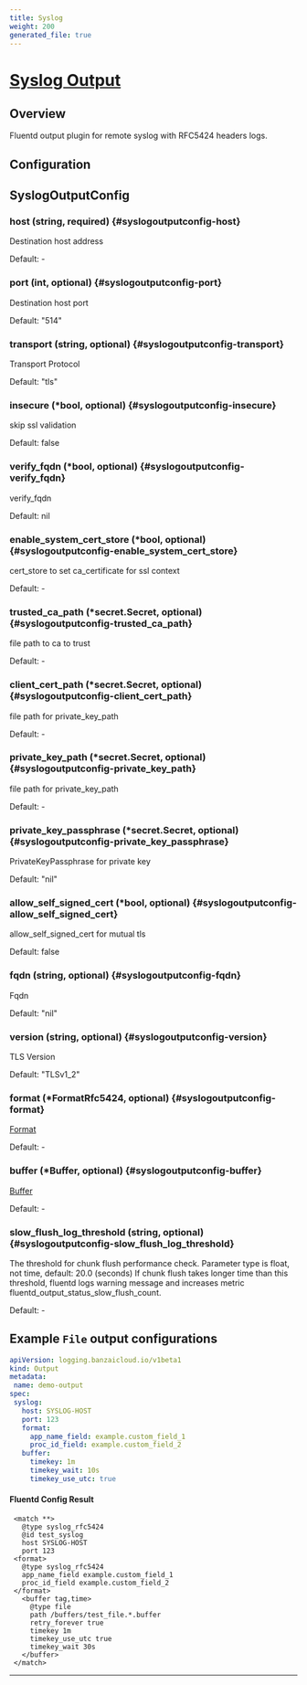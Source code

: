 ```yaml
---
title: Syslog
weight: 200
generated_file: true
---
```


# [Syslog Output](https://github.com/cloudfoundry/fluent-plugin-syslog_rfc5424)
## Overview
 Fluentd output plugin for remote syslog with RFC5424 headers logs.

## Configuration
## SyslogOutputConfig

### host (string, required) {#syslogoutputconfig-host}

Destination host address 

Default: -

### port (int, optional) {#syslogoutputconfig-port}

Destination host port  

Default:  "514"

### transport (string, optional) {#syslogoutputconfig-transport}

Transport Protocol  

Default:  "tls"

### insecure (*bool, optional) {#syslogoutputconfig-insecure}

skip ssl validation  

Default:  false

### verify_fqdn (*bool, optional) {#syslogoutputconfig-verify_fqdn}

verify_fqdn  

Default:  nil

### enable_system_cert_store (*bool, optional) {#syslogoutputconfig-enable_system_cert_store}

cert_store to set ca_certificate for ssl context 

Default: -

### trusted_ca_path (*secret.Secret, optional) {#syslogoutputconfig-trusted_ca_path}

file path to ca to trust 

Default: -

### client_cert_path (*secret.Secret, optional) {#syslogoutputconfig-client_cert_path}

file path for private_key_path 

Default: -

### private_key_path (*secret.Secret, optional) {#syslogoutputconfig-private_key_path}

file path for private_key_path 

Default: -

### private_key_passphrase (*secret.Secret, optional) {#syslogoutputconfig-private_key_passphrase}

PrivateKeyPassphrase for private key   

Default:  "nil"

### allow_self_signed_cert (*bool, optional) {#syslogoutputconfig-allow_self_signed_cert}

allow_self_signed_cert for mutual tls  

Default:  false

### fqdn (string, optional) {#syslogoutputconfig-fqdn}

Fqdn  

Default:  "nil"

### version (string, optional) {#syslogoutputconfig-version}

TLS Version   

Default:  "TLSv1_2"

### format (*FormatRfc5424, optional) {#syslogoutputconfig-format}

[Format](../format_rfc5424/) 

Default: -

### buffer (*Buffer, optional) {#syslogoutputconfig-buffer}

[Buffer](../buffer/) 

Default: -

### slow_flush_log_threshold (string, optional) {#syslogoutputconfig-slow_flush_log_threshold}

The threshold for chunk flush performance check. Parameter type is float, not time, default: 20.0 (seconds) If chunk flush takes longer time than this threshold, fluentd logs warning message and increases metric fluentd_output_status_slow_flush_count. 

Default: -


 ## Example `File` output configurations
 ```yaml
apiVersion: logging.banzaicloud.io/v1beta1
kind: Output
metadata:
  name: demo-output
spec:
  syslog:
    host: SYSLOG-HOST
    port: 123
    format:
      app_name_field: example.custom_field_1
      proc_id_field: example.custom_field_2
    buffer:
      timekey: 1m
      timekey_wait: 10s
      timekey_use_utc: true
 ```

 #### Fluentd Config Result
 ```
  <match **>
	@type syslog_rfc5424
	@id test_syslog
	host SYSLOG-HOST
	port 123
  <format>
    @type syslog_rfc5424
    app_name_field example.custom_field_1
    proc_id_field example.custom_field_2
  </format>
	<buffer tag,time>
	  @type file
	  path /buffers/test_file.*.buffer
	  retry_forever true
	  timekey 1m
	  timekey_use_utc true
	  timekey_wait 30s
	</buffer>
  </match>
 ```

---
